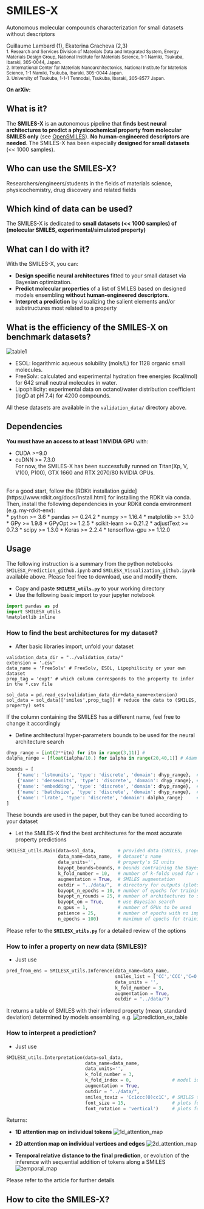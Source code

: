 # SMILES-X
Autonomous molecular compounds characterization for small datasets without descriptors</br>

Guillaume Lambard (1), Ekaterina Gracheva (2,3)</br>
<sub>1. Research and Services Division of Materials Data and Integrated System, Energy Materials Design Group, National Institute for Materials Science, 1-1 Namiki, Tsukuba, Ibaraki, 305-0044, Japan.</sub></br>
<sub>2. International Center for Materials Nanoarchitectonics, National Institute for Materials Science, 1-1 Namiki, Tsukuba, Ibaraki, 305-0044 Japan.</sub></br>
<sub>3. University of Tsukuba, 1-1-1 Tennodai, Tsukuba, Ibaraki, 305-8577 Japan.</sub></br>

**On arXiv:**

## What is it?
The **SMILES-X** is an autonomous pipeline that **finds best neural architectures to predict a physicochemical property from molecular SMILES only** (see [OpenSMILES](http://opensmiles.org/opensmiles.html)). **No human-engineered descriptors are needed**. The SMILES-X has been especially **designed for small datasets** (<< 1000 samples). 

## Who can use the SMILES-X?
Researchers/engineers/students in the fields of materials science, physicochemistry, drug discovery and related fields
 
## Which kind of data can be used?
The SMILES-X is dedicated to **small datasets (<< 1000 samples) of (molecular SMILES, experimental/simulated property)**

## What can I do with it?
With the SMILES-X, you can:
* **Design specific neural architectures** fitted to your small dataset via Bayesian optimization.
* **Predict molecular properties** of a list of SMILES based on designed models ensembling **without human-engineered descriptors**.
* **Interpret a prediction** by visualizing the salient elements and/or substructures most related to a property

## What is the efficiency of the SMILES-X on benchmark datasets?
![table1](/images/Table1_SMILESX_paper.png)

* ESOL: logarithmic aqueous solubility (mols/L) for 1128 organic small molecules.
* FreeSolv: calculated and experimental hydration free energies (kcal/mol) for 642 small neutral molecules in water.
* Lipophilicity: experimental data on octanol/water distribution coefficient (logD at pH 7.4) for 4200 compounds. 

All these datasets are available in the `validation_data/` directory above. 

## Dependencies
**You must have an access to at least 1 NVIDIA GPU** with:</br>
* CUDA >=9.0
* cuDNN >= 7.3.0</br>
For now, the SMILES-X has been successfully runned on Titan(Xp, V, V100, P100), GTX 1660 and RTX 2070/80 NVIDIA GPUs.</br>
</br>
For a good start, follow the [RDKit installation guide](https://www.rdkit.org/docs/Install.html) for installing the RDKit via conda.</br>
Then, install the following dependencies in your RDKit conda environment (e.g. my-rdkit-env):</br>
* python >= 3.6
* pandas >= 0.24.2
* numpy >= 1.16.4
* matplotlib >= 3.1.0
* GPy >= 1.9.8
* GPyOpt >= 1.2.5
* scikit-learn >= 0.21.2
* adjustText >= 0.7.3
* scipy >= 1.3.0
* Keras >= 2.2.4
* tensorflow-gpu >= 1.12.0

## Usage
The following instruction is a summary from the python notebooks `SMILESX_Prediction_github.ipynb` and `SMILESX_Visualization_github.ipynb` available above. Please feel free to download, use and modify them. 

* Copy and paste **`SMILESX_utils.py`** to your working directory
* Use the following basic import to your jupyter notebook
```python
import pandas as pd
import SMILESX_utils
%matplotlib inline
```

### How to find the best architectures for my dataset?
* After basic libraries import, unfold your dataset
```
validation_data_dir = "../validation_data/"
extension = '.csv'
data_name = 'FreeSolv' # FreeSolv, ESOL, Lipophilicity or your own dataset
prop_tag = 'expt' # which column corresponds to the property to infer in the *.csv file

sol_data = pd.read_csv(validation_data_dir+data_name+extension)
sol_data = sol_data[['smiles',prop_tag]] # reduce the data to (SMILES, property) sets
```
If the column containing the SMILES has a different name, feel free to change it accordingly

* Define architectural hyper-parameters bounds to be used for the neural architecture search
```python
dhyp_range = [int(2**itn) for itn in range(3,11)] # 
dalpha_range = [float(ialpha/10.) for ialpha in range(20,40,1)] # Adam's learning rate = 10^(-dalpha_range)

bounds = [
    {'name': 'lstmunits', 'type': 'discrete', 'domain': dhyp_range},  # number of LSTM units
    {'name': 'denseunits', 'type': 'discrete', 'domain': dhyp_range}, # number of Dense units
    {'name': 'embedding', 'type': 'discrete', 'domain': dhyp_range},  # number of Embedding dimensions
    {'name': 'batchsize', 'type': 'discrete', 'domain': dhyp_range},  # batch size per epoch during training
    {'name': 'lrate', 'type': 'discrete', 'domain': dalpha_range}     # Adam's learning rate 10^(-dalpharange) 
]
```
These bounds are used in the paper, but they can be tuned according to your dataset

* Let the SMILES-X find the best architectures for the most accurate property predictions
```python
SMILESX_utils.Main(data=sol_data,        # provided data (SMILES, property)
                   data_name=data_name,  # dataset's name
                   data_units='',        # property's SI units
                   bayopt_bounds=bounds, # bounds contraining the Bayesian search of neural architectures
                   k_fold_number = 10,   # number of k-folds used for cross-validation
                   augmentation = True,  # SMILES augmentation
                   outdir = "../data/",  # directory for outputs (plots + .txt files)
                   bayopt_n_epochs = 10, # number of epochs for training during Bayesian search
                   bayopt_n_rounds = 25, # number of architectures to sample during Bayesian search 
                   bayopt_on = True,     # use Bayesian search
                   n_gpus = 1,           # number of GPUs to be used
                   patience = 25,        # number of epochs with no improvement after which training will be stopped
                   n_epochs = 100)       # maximum of epochs for training
```
Please refer to the **`SMILESX_utils.py`** for a detailed review of the options 

### How to infer a property on new data (SMILES)?
* Just use
```python
pred_from_ens = SMILESX_utils.Inference(data_name=data_name, 
                                        smiles_list = ['CC','CCC','C=O'], # new list of SMILES to characterize
                                        data_units = '',
                                        k_fold_number = 3,                # number of k-folds used for inference
                                        augmentation = True,              # with SMILES augmentation
                                        outdir = "../data/")
```

It returns a table of SMILES with their inferred property (mean, standard deviation) determined by models ensembling, e.g.
![prediction_ex_table](/images/Prediction_Ex_SMILESX_paper.png)

### How to interpret a prediction?
* Just use
```python
SMILESX_utils.Interpretation(data=sol_data, 
                             data_name=data_name, 
                             data_units='', 
                             k_fold_number = 3,
                             k_fold_index = 0,               # model id to use for interpretation
                             augmentation = True, 
                             outdir = "../data/", 
                             smiles_toviz = 'Cc1ccc(O)cc1C', # SMILES to interpret
                             font_size = 15,                 # plots font parameter
                             font_rotation = 'vertical')     # plots font parameter
```

Returns:
* **1D attention map on individual tokens**
![1d_attention_map](/images/Interpretation_1D_FreeSolv_SAMPL_seed_17730.png)

* **2D attention map on individual vertices and edges**
![2d_attention_map](/images/Interpretation_2D_FreeSolv_SAMPL_seed_17730.png)

* **Temporal relative distance to the final prediction**, or evolution of the inference with sequential addition of tokens along a SMILES
![temporal_map](/images/Interpretation_temporal_FreeSolv_SAMPL_seed_17730.png)

Please refer to the article for further details

## How to cite the SMILES-X?

